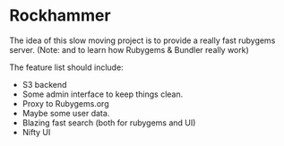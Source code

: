 Rockhammer
====

The idea of this slow moving project is to provide a really fast rubygems server.
(Note: and to learn how Rubygems & Bundler really work)

The feature list should include:

- S3 backend
- Some admin interface to keep things clean.
- Proxy to Rubygems.org
- Maybe some user data.
- Blazing fast search (both for rubygems and UI)
- Nifty UI
